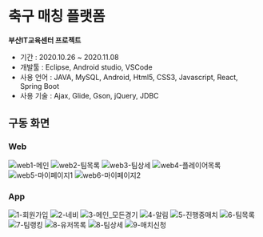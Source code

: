 # 축구 매칭 플랫폼
__부산IT교육센터 프로젝트__
- 기간 : 2020.10.26 ~ 2020.11.08
- 개발툴 : Eclipse, Android studio, VSCode
- 사용 언어 : JAVA, MySQL, Android, Html5, CSS3, Javascript, React, Spring Boot
- 사용 기술 : Ajax, Glide, Gson, jQuery, JDBC

## 구동 화면
### Web
![web1-메인](https://user-images.githubusercontent.com/68496830/139199374-b5e80bf3-6469-4602-b17b-9f98bca1b2aa.jpg)
![web2-팀목록](https://user-images.githubusercontent.com/68496830/139199378-76cc1c5a-42d9-4685-bdcc-9802f912f9e9.jpg)
![web3-팀상세](https://user-images.githubusercontent.com/68496830/139199387-2326302e-2c5f-4a2a-92fd-b97192ac63f3.jpg)
![web4-플레이어목록](https://user-images.githubusercontent.com/68496830/139199393-32f77b2c-a2ac-4f31-99b5-e2f6fc0bfef5.jpg)
![web5-마이페이지1](https://user-images.githubusercontent.com/68496830/139199403-4a3fe66d-6f6e-4f4e-8665-a810cad55c03.jpg)
![web6-마이페이지2](https://user-images.githubusercontent.com/68496830/139199404-d5a478af-0503-4612-a8c0-4f3eb9c0f8a3.jpg)
### App
![1-회원가입](https://user-images.githubusercontent.com/68496830/139199430-3f83da62-e699-4930-9534-26dc52883161.jpg)
![2-네비](https://user-images.githubusercontent.com/68496830/139200010-c17224ec-879b-478a-b159-b74f14a093aa.jpg)
![3-메인_모든경기](https://user-images.githubusercontent.com/68496830/139199441-f5121b5a-8173-4874-8aa7-1a04fc980722.jpg)
![4-알림](https://user-images.githubusercontent.com/68496830/139199452-ac54e52b-4690-4b73-bfdf-e66609096646.jpg)
![5-진행중매치](https://user-images.githubusercontent.com/68496830/139199458-1f954ced-b64a-464b-bfd9-39297a34d908.jpg)
![6-팀목록](https://user-images.githubusercontent.com/68496830/139199476-23453a79-ab25-4a2d-99ad-afc2ab33d2c7.jpg)
![7-팀랭킹](https://user-images.githubusercontent.com/68496830/139199483-0724409a-36d2-4c38-a999-7194c9fa6d38.jpg)
![8-유저목록](https://user-images.githubusercontent.com/68496830/139199487-3310660e-dca1-4aa8-a3c3-f92a974f1c5c.jpg)
![8-팀상세](https://user-images.githubusercontent.com/68496830/139199833-13bd0902-14c6-4fef-ba46-7d5b64213f60.jpg)
![9-매치신청](https://user-images.githubusercontent.com/68496830/139199839-a05c8c06-647a-4f80-ba59-facc8c518f72.jpg)








<!-- ## 설치 방법
MAC:

```sh
npm install
npx react-native link react-native-vector-icons
npx pod-install
```

윈도우:

```sh
npm install
npx react-native link react-native-vector-icons
```


## 개발 환경 설정

모든 개발 의존성 설치 방법과 자동 테스트 슈트 실행 방법을 운영체제 별로 작성합니다.

```sh
make install
npm test
``` -->
